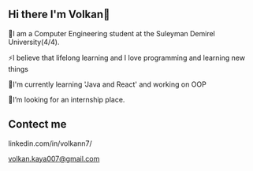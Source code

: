 ## Hi there I'm Volkan👋

🔭I am a Computer Engineering student at the Suleyman Demirel University(4/4).

⚡I believe that lifelong learning and I love programming and learning new things

🌱I'm currently learning 'Java and React' and working on OOP

🤔I’m looking for an internship place.

## Contect me
linkedin.com/in/volkann7/

volkan.kaya007@gmail.com

